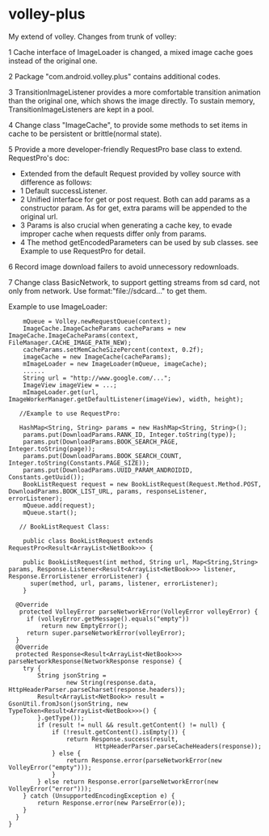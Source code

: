 volley-plus
===========

My extend of volley. Changes from trunk of volley:

1 Cache interface of ImageLoader is changed, a mixed image cache goes instead of the original one. 

2 Package "com.android.volley.plus" contains additional codes.

3 TransitionImageListener provides a more comfortable transition animation than the original one, which shows the image directly.  To sustain memory, TransitionImageListeners are kept in a pool.

4 Change class "ImageCache", to provide some methods to set items in cache to be persistent or brittle(normal state).

5 Provide a more developer-friendly RequestPro base class to extend. RequestPro's doc:
 * Extended from the default Request provided by volley source with difference as follows:
 * 1    Default successListener.
 * 2    Unified interface for get or post request. Both can add params as a constructor param. As for get, extra params will be appended to the original url.
 * 3    Params is also crucial when generating a cache key, to evade improper cache when requests differ only from params.
 * 4    The method getEncodedParameters can be used by sub classes.
see Example to use RequestPro for detail.

6 Record image download failers to avoid unnecessory redownloads.

7 Change class BasicNetwork, to support getting streams from sd card, not only from network. Use format:"file://sdcard..." to get them.


Example to use ImageLoader:

        mQueue = Volley.newRequestQueue(context);
        ImageCache.ImageCacheParams cacheParams = new ImageCache.ImageCacheParams(context, FileManager.CACHE_IMAGE_PATH_NEW);
        cacheParams.setMemCacheSizePercent(context, 0.2f);
        imageCache = new ImageCache(cacheParams);
        mImageLoader = new ImageLoader(mQueue, imageCache);
        ......
        String url = "http://www.google.com/...";
        ImageView imageView = ...;
        mImageLoader.get(url, ImageWorkerManager.getDefaultListener(imageView), width, height);
       
       //Example to use RequestPro:
       
       HashMap<String, String> params = new HashMap<String, String>();
        params.put(DownloadParams.RANK_ID, Integer.toString(type));
        params.put(DownloadParams.BOOK_SEARCH_PAGE, Integer.toString(page));
        params.put(DownloadParams.BOOK_SEARCH_COUNT, Integer.toString(Constants.PAGE_SIZE));
        params.put(DownloadParams.UUID_PARAM_ANDROIDID, Constants.getUuid());
        BookListRequest request = new BookListRequest(Request.Method.POST, DownloadParams.BOOK_LIST_URL, params, responseListener, errorListener);
        mQueue.add(request);
        mQueue.start();
        
       // BookListRequest Class:
        
        public class BookListRequest extends RequestPro<Result<ArrayList<NetBook>>> {
        
        public BookListRequest(int method, String url, Map<String,String> params, Response.Listener<Result<ArrayList<NetBook>>> listener, Response.ErrorListener errorListener) {
          super(method, url, params, listener, errorListener);
        }
        
      @Override
       protected VolleyError parseNetworkError(VolleyError volleyError) {
         if (volleyError.getMessage().equals("empty"))
             return new EmptyError();
         return super.parseNetworkError(volleyError);
      }
      @Override
      protected Response<Result<ArrayList<NetBook>>> parseNetworkResponse(NetworkResponse response) {
        try {
            String jsonString =
                    new String(response.data, HttpHeaderParser.parseCharset(response.headers));
            Result<ArrayList<NetBook>> result = GsonUtil.fromJson(jsonString, new TypeToken<Result<ArrayList<NetBook>>>() {
            }.getType());
            if (result != null && result.getContent() != null) {
                if (!result.getContent().isEmpty()) {
                    return Response.success(result,
                            HttpHeaderParser.parseCacheHeaders(response));
                } else {
                    return Response.error(parseNetworkError(new VolleyError("empty")));
                }
            } else return Response.error(parseNetworkError(new VolleyError("error")));
        } catch (UnsupportedEncodingException e) {
            return Response.error(new ParseError(e));
        }
      }
    }
